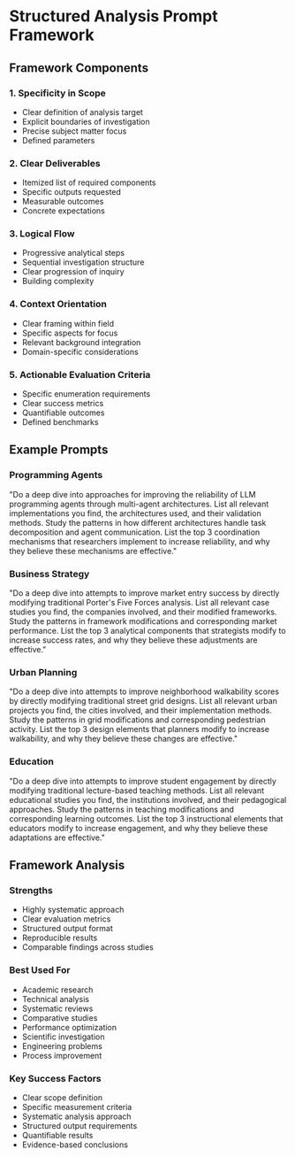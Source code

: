 # Structured Analysis Prompt Framework

## Framework Components

### 1. Specificity in Scope
- Clear definition of analysis target
- Explicit boundaries of investigation
- Precise subject matter focus
- Defined parameters

### 2. Clear Deliverables
- Itemized list of required components
- Specific outputs requested
- Measurable outcomes
- Concrete expectations

### 3. Logical Flow
- Progressive analytical steps
- Sequential investigation structure
- Clear progression of inquiry
- Building complexity

### 4. Context Orientation
- Clear framing within field
- Specific aspects for focus
- Relevant background integration
- Domain-specific considerations

### 5. Actionable Evaluation Criteria
- Specific enumeration requirements
- Clear success metrics
- Quantifiable outcomes
- Defined benchmarks

## Example Prompts

### Programming Agents
"Do a deep dive into approaches for improving the reliability of LLM programming agents through multi-agent architectures. List all relevant implementations you find, the architectures used, and their validation methods. Study the patterns in how different architectures handle task decomposition and agent communication. List the top 3 coordination mechanisms that researchers implement to increase reliability, and why they believe these mechanisms are effective."

### Business Strategy
"Do a deep dive into attempts to improve market entry success by directly modifying traditional Porter's Five Forces analysis. List all relevant case studies you find, the companies involved, and their modified frameworks. Study the patterns in framework modifications and corresponding market performance. List the top 3 analytical components that strategists modify to increase success rates, and why they believe these adjustments are effective."

### Urban Planning
"Do a deep dive into attempts to improve neighborhood walkability scores by directly modifying traditional street grid designs. List all relevant urban projects you find, the cities involved, and their implementation methods. Study the patterns in grid modifications and corresponding pedestrian activity. List the top 3 design elements that planners modify to increase walkability, and why they believe these changes are effective."

### Education
"Do a deep dive into attempts to improve student engagement by directly modifying traditional lecture-based teaching methods. List all relevant educational studies you find, the institutions involved, and their pedagogical approaches. Study the patterns in teaching modifications and corresponding learning outcomes. List the top 3 instructional elements that educators modify to increase engagement, and why they believe these adaptations are effective."

## Framework Analysis

### Strengths
- Highly systematic approach
- Clear evaluation metrics
- Structured output format
- Reproducible results
- Comparable findings across studies

### Best Used For
- Academic research
- Technical analysis
- Systematic reviews
- Comparative studies
- Performance optimization
- Scientific investigation
- Engineering problems
- Process improvement

### Key Success Factors
- Clear scope definition
- Specific measurement criteria
- Systematic analysis approach
- Structured output requirements
- Quantifiable results
- Evidence-based conclusions